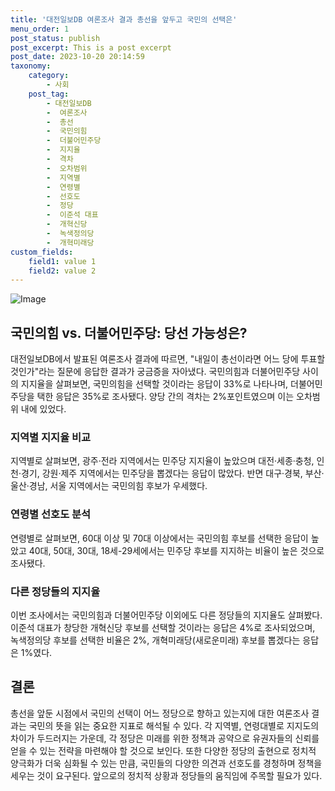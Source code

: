 ```yaml
---
title: '대전일보DB 여론조사 결과 총선을 앞두고 국민의 선택은'
menu_order: 1
post_status: publish
post_excerpt: This is a post excerpt
post_date: 2023-10-20 20:14:59
taxonomy:
    category:
        - 사회
    post_tag:
        - 대전일보DB
        -  여론조사
        -  총선
        -  국민의힘
        -  더불어민주당
        -  지지율
        -  격차
        -  오차범위
        -  지역별
        -  연령별
        -  선호도
        -  정당
        -  이준석 대표
        -  개혁신당
        -  녹색정의당
        -  개혁미래당
custom_fields:
    field1: value 1
    field2: value 2
---
```


![Image](https://imgnews.pstatic.net/image/656/2024/02/07/0000079066_001_20240207072801673.jpg?type=w647)


## 국민의힘 vs. 더불어민주당: 당선 가능성은?

대전일보DB에서 발표된 여론조사 결과에 따르면, "내일이 총선이라면 어느 당에 투표할 것인가"라는 질문에 응답한 결과가 궁금증을 자아냈다. 국민의힘과 더불어민주당 사이의 지지율을 살펴보면, 국민의힘을 선택할 것이라는 응답이 33%로 나타나며, 더불어민주당을 택한 응답은 35%로 조사됐다. 양당 간의 격차는 2%포인트였으며 이는 오차범위 내에 있었다.

### 지역별 지지율 비교

지역별로 살펴보면, 광주·전라 지역에서는 민주당 지지율이 높았으며 대전·세종·충청, 인천·경기, 강원·제주 지역에서는 민주당을 뽑겠다는 응답이 많았다. 반면 대구·경북, 부산·울산·경남, 서울 지역에서는 국민의힘 후보가 우세했다.

### 연령별 선호도 분석

연령별로 살펴보면, 60대 이상 및 70대 이상에서는 국민의힘 후보를 선택한 응답이 높았고 40대, 50대, 30대, 18세-29세에서는 민주당 후보를 지지하는 비율이 높은 것으로 조사됐다.

### 다른 정당들의 지지율

이번 조사에서는 국민의힘과 더불어민주당 이외에도 다른 정당들의 지지율도 살펴봤다. 이준석 대표가 창당한 개혁신당 후보를 선택할 것이라는 응답은 4%로 조사되었으며, 녹색정의당 후보를 선택한 비율은 2%, 개혁미래당(새로운미래) 후보를 뽑겠다는 응답은 1%였다.

## 결론

총선을 앞둔 시점에서 국민의 선택이 어느 정당으로 향하고 있는지에 대한 여론조사 결과는 국민의 뜻을 읽는 중요한 지표로 해석될 수 있다. 각 지역별, 연령대별로 지지도의 차이가 두드러지는 가운데, 각 정당은 미래를 위한 정책과 공약으로 유권자들의 신뢰를 얻을 수 있는 전략을 마련해야 할 것으로 보인다. 또한 다양한 정당의 출현으로 정치적 양극화가 더욱 심화될 수 있는 만큼, 국민들의 다양한 의견과 선호도를 경청하며 정책을 세우는 것이 요구된다. 앞으로의 정치적 상황과 정당들의 움직임에 주목할 필요가 있다.
